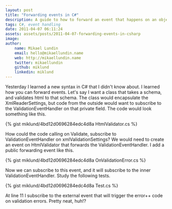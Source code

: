 ```yaml
---
layout: post
title: "Forwarding events in C#"
description: A guide to how to forward an event that happens on an object to make sure that external components can listen to that event.
tags: C#, event handling
date: 2011-04-07 06:11:24
assets: assets/posts/2011-04-07-forwarding-events-in-csharp
image: 
author:
    name: Mikael Lundin
    email: hello@mikaellundin.name
    web: http://mikaellundin.name
    twitter: mikaellundin
    github: miklund
    linkedin: miklund
---
```


Yesterday I learned a new syntax in C# that I didn't know about. I learned how you can forward events.  Let's say I want a class that takes a schema, and validates html to that schema. The class would encapsulate the XmlReaderSettings, but code from the outside would want to subscribe to the ValidationEventHandler on that private field. The code would look something like this.

{% gist miklund/4bd12d0696284edc4d8a HtmlValidator.cs %}

How could the code calling on Validate, subscribe to ValidationEventHandler on xmlValidationSettings? We would need to create an event on HtmlValidator that forwards the ValidationEventHandler. I add a public forwarding event like this.

{% gist miklund/4bd12d0696284edc4d8a OnValidationError.cs %}

Now we can subscribe to this event, and it will subscribe to the inner ValidationEventHandler. Study the following tests.

{% gist miklund/4bd12d0696284edc4d8a Test.cs %}

At line 11 I subscribe to the external event that will trigger the error++ code on validation errors. Pretty neat, huh!?
